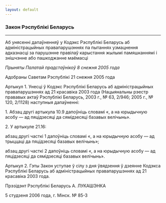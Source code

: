 ```yaml
---
layout: default
---
```


### Закон Рэспублікі Беларусь

****

<span class="underline"></span>

Аб унясенні дапаўненняў у Кодэкс Рэспублікі Беларусь аб адміністрацыйных
правапарушэннях па пытаннях узмацнення адказнасці за парушэнне правілаў
карыстання жылымі памяшканнямі і знішчэнне або пашкоджанне маёмасці

*Прыняты Палатай прадстаўнікоў 8 снежня 2005 года*

Адобраны Саветам Рэспублікі 21 снежня 2005 года

Артыкул 1. Унесці ў Кодэкс Рэспублікі Беларусь аб адміністрацыйных
правапарушэннях ад 21 красавіка 2003 года (Нацыянальны рэестр
прававых актаў Рэспублікі Беларусь, 2003 г., № 63, 2/946; 2005 г.,
№ 120, 2/1128) наступныя дапаўненні:

1\. Абзац другі артыкула 10.9 дапоўніць словамі «, а на юрыдычную асобу
— ад пяцідзесяці да сямідзесяці базавых велічынь».

2\. У артыкуле 21.16:

абзац другі часткі 1 дапоўніць словамі «, а на юрыдычную асобу — ад
трыццаці да пяцідзесяці базавых велічынь»;

абзац другі часткі 2 дапоўніць словамі «, а на юрыдычную асобу — ад
пяцідзесяці да сямідзесяці базавых велічынь».

Артыкул 2. Гэты Закон уступае ў сілу з дня ўвядзення ў дзеянне Кодэкса
Рэспублікі Беларусь аб адміністрацыйных правапарушэннях ад 21
красавіка 2003 года.

Прэзідэнт Рэспублікі Беларусь А. ЛУКАШЭНКА

5 студзеня 2006 года, г. Мінск. № 85-З
